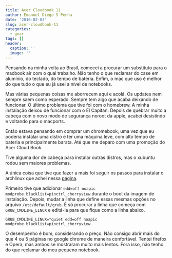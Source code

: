 ```yaml
---
title: Acer Cloudbook 11
author: Emanuel Diego S Penha
date: '2016-02-03'
slug: acer-cloudbook-11
categories:
  - gear
tags: []
header:
  caption: ''
  image: ''
---
```


Pensando na minha volta ao Brasil, comecei a procurar um substituto para o 
macbook air com o qual trabalho.
Não tenho o que reclamar do case em alumínio, do teclado, do tempo de bateria. 
Enfim, o mac que uso é melhor do que tudo o que eu já usei a nível de notebooks.

Mas várias pequenas coisas me aborrecem aqui e acolá. Os updates nem sempre saem 
como esperado. Sempre tem algo que acaba deixando de funcionar. O último 
problema que tive foi com o homebrew. A minha instalação deixou de funcionar com
o El Capitan. Depois de quebrar muito a cabeça com o novo modo de segurança 
noroot da apple, acabei desistindo e voltando para o macports.

Então estava pensando em comprar um chromebook, uma vez que eu poderia instalar 
uma distro e ter uma máquina leve, com alto tempo de bateria e principalmente 
barata. Até que me deparo com uma promoção do Acer Cloud Book.

Tive alguma dor de cabeça para instalar outras distros, mas o xubuntu rodou sem 
maiores problemas.

A única coisa que tive que fazer a mais foi seguir os passos para instalar o 
archlinux que achei nessa [página](https://wiki.archlinux.org/index.php/Acer_Cloudbook).

Primeiro tive que adicionar `edd=off noapic modprobe.blacklist=pinctrl_cherryview` 
durante o boot da imagem de instalação. Depois, mudar a linha que define essas
mesmas opções no arquivo `/etc/default/grub`. É só procurar a linha que começa 
com `GRUB_CMDLINE_LINUX` e editá-la para que fique como a linha abaixo.

`GRUB_CMDLINE_LINUX="quiet edd=off noapic modprobe.blacklist=pinctrl_cherryview` 

O desempenho é bom, considerando o preço. Não consigo abrir mais do que 4 ou 5
páginas no google chrome de maneira confortável. Tentei firefox e Ópera, mas 
ambos se mostraram muito mais lentos. Fora isso, não tenho do que
reclamar do meu pequeno notebook.
